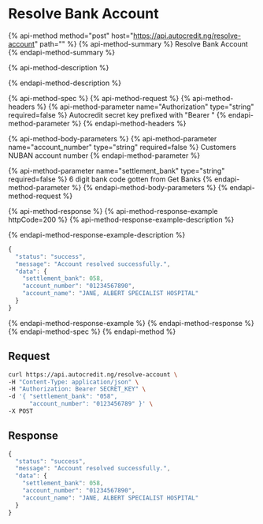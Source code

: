 # Resolve Bank Account

{% api-method method="post" host="https://api.autocredit.ng/resolve-account" path="" %}
{% api-method-summary %}
Resolve Bank Account
{% endapi-method-summary %}

{% api-method-description %}

{% endapi-method-description %}

{% api-method-spec %}
{% api-method-request %}
{% api-method-headers %}
{% api-method-parameter name="Authorization" type="string" required=false %}
Autocredit secret key prefixed with "Bearer "
{% endapi-method-parameter %}
{% endapi-method-headers %}

{% api-method-body-parameters %}
{% api-method-parameter name="account\_number" type="string" required=false %}
Customers NUBAN account number
{% endapi-method-parameter %}

{% api-method-parameter name="settlement\_bank" type="string" required=false %}
6 digit bank code gotten from Get Banks
{% endapi-method-parameter %}
{% endapi-method-body-parameters %}
{% endapi-method-request %}

{% api-method-response %}
{% api-method-response-example httpCode=200 %}
{% api-method-response-example-description %}

{% endapi-method-response-example-description %}

```javascript
{
  "status": "success",
  "message": "Account resolved successfully.",
  "data": {
    "settlement_bank": 058,
    "account_number": "01234567890",
    "account_name": "JANE, ALBERT SPECIALIST HOSPITAL"
  }
}
```
{% endapi-method-response-example %}
{% endapi-method-response %}
{% endapi-method-spec %}
{% endapi-method %}

## **Request**

```bash
curl https://api.autocredit.ng/resolve-account \
-H "Content-Type: application/json" \
-H "Authorization: Bearer SECRET_KEY" \
-d '{ "settlement_bank": "058",
      "account_number": "0123456789" }' \
-X POST
```

## **Response**

```javascript
{
  "status": "success",
  "message": "Account resolved successfully.",
  "data": {
    "settlement_bank": 058,
    "account_number": "01234567890",
    "account_name": "JANE, ALBERT SPECIALIST HOSPITAL"
  }
}
```

